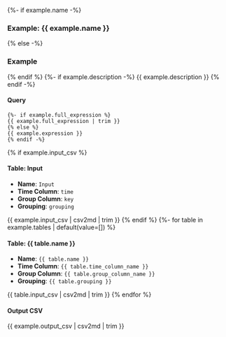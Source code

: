 {%- if example.name -%}
### Example: {{ example.name }}
{% else -%}
### Example
{% endif %}
{%- if example.description -%}
{{ example.description }}
{% endif -%}

#### Query
```
{%- if example.full_expression %}
{{ example.full_expression | trim }}
{% else %}
{{ example.expression }}
{% endif -%}
```
{% if example.input_csv %}
#### Table: Input

* **Name**: `Input`
* **Time Column**: `time`
* **Group Column**: `key`
* **Grouping**: `grouping`

{{ example.input_csv | csv2md | trim }}
{% endif %}
{%- for table in example.tables | default(value=[]) %}
#### Table: {{ table.name }}
* **Name**: `{{ table.name }}`
* **Time Column**: `{{ table.time_column_name }}`
* **Group Column**: `{{ table.group_column_name }}`
* **Grouping**: `{{ table.grouping }}`

{{ table.input_csv | csv2md | trim }}
{% endfor %}
#### Output CSV
{{ example.output_csv | csv2md | trim }}